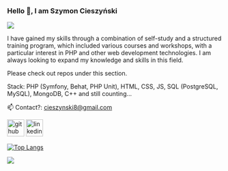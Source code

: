### Hello 👋, I am Szymon Cieszyński
![](www.linkedin.com/in/szymon-cieszyński)

I have gained my skills through a combination of self-study and a structured training program, which included various courses and workshops, 
with a particular interest in PHP and other web development technologies. 
I am always looking to expand my knowledge and skills in this field.

Please check out repos under this section.

Stack: PHP (Symfony, Behat, PHP Unit), HTML, CSS, JS, SQL (PostgreSQL, MySQL), MongoDB, C++ and still counting...

📫 Contact?: cieszynski8@gmail.com


[<img src='https://cdn.jsdelivr.net/npm/simple-icons@3.0.1/icons/github.svg' alt='github' height='40'>](https://github.com/szymon-cieszynski)  [<img src='https://cdn.jsdelivr.net/npm/simple-icons@3.0.1/icons/linkedin.svg' alt='linkedin' height='40'>](https://www.linkedin.com/in/szymon-cieszyński)  

[![Top Langs](https://github-readme-stats.vercel.app/api/top-langs/?username=szymon-cieszynski)](https://github.com/anuraghazra/github-readme-stats)


![](https://komarev.com/ghpvc/?username=szymon-cieszynski)
